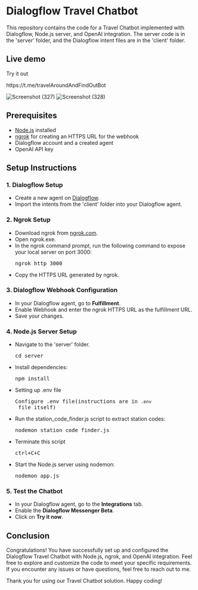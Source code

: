<h1>Dialogflow Travel Chatbot</h1>

<p>This repository contains the code for a Travel Chatbot implemented with Dialogflow, Node.js server, and OpenAI
    integration. The server code is in the 'server' folder, and the Dialogflow intent files are in the 'client'
    folder.</p>
<h2>Live demo </h2>
<p>Try it out</p>
<link>https://t.me/travelAroundAndFindOutBot</link>

![Screenshot (327)](https://github.com/Ratnesh125/dialogflow-travel-chatbot/assets/87529730/e546a0e0-b5b0-43f5-80fe-da648e6e6551)
![Screenshot (328)](https://github.com/Ratnesh125/dialogflow-travel-chatbot/assets/87529730/86d647f5-137c-48a6-8052-609ac76aa791)


<h2>Prerequisites</h2>
<ul>
    <li><a href="https://nodejs.org/">Node.js</a> installed</li>
    <li><a href="https://ngrok.com/">ngrok</a> for creating an HTTPS URL for the webhook</li>
    <li>Dialogflow account and a created agent</li>
    <li>OpenAI API key</li>
</ul>

<h2>Setup Instructions</h2>

<h3>1. Dialogflow Setup</h3>
<ul>
    <li>Create a new agent on <a href="https://dialogflow.cloud.google.com/">Dialogflow</a>.</li>
    <li>Import the intents from the 'client' folder into your Dialogflow agent.</li>
</ul>

<h3>2. Ngrok Setup</h3>
<ul>
    <li>Download ngrok from <a href="https://ngrok.com/download">ngrok.com</a>.</li>
    <li>Open ngrok.exe.</li>
    <li>In the ngrok command prompt, run the following command to expose your local server on port 3000:</li>
    <pre>ngrok http 3000</pre>
    <li>Copy the HTTPS URL generated by ngrok.</li>
</ul>

<h3>3. Dialogflow Webhook Configuration</h3>
<ul>
    <li>In your Dialogflow agent, go to <strong>Fulfillment</strong>.</li>
    <li>Enable Webhook and enter the ngrok HTTPS URL as the fulfillment URL.</li>
    <li>Save your changes.</li>
</ul>

<h3>4. Node.js Server Setup</h3>
<ul>
    <li>Navigate to the 'server' folder.</li>
    <pre>cd server</pre>
    <li>Install dependencies:</li>
    <pre>npm install</pre>
    <li>Setting up .env file</li>
    <pre>Configure .env file(instructions are in <code>.env</code> file itself) </pre>
    <li>Run the station_code_finder.js script to extract station codes:</li>
    <pre>nodemon station_code_finder.js</pre>
    <li>Terminate this script</li>
    <pre>ctrl+C+C</pre>
    <li>Start the Node.js server using nodemon:</li>
    <pre>nodemon app.js</pre>
</ul>

<h3>5. Test the Chatbot</h3>
<ul>
    <li>In your Dialogflow agent, go to the <strong>Integrations</strong> tab.</li>
    <li>Enable the <strong>Dialogflow Messenger Beta</strong>.</li>
    <li>Click on <strong>Try it now</strong>.</li>
</ul>
<h2>Conclusion</h2>

<p>Congratulations! You have successfully set up and configured the Dialogflow Travel Chatbot with Node.js, ngrok,
    and OpenAI integration. Feel free to explore and customize the code to meet your specific requirements. If you
    encounter any issues or have questions, feel free to reach out to me.</p>

<p>Thank you for using our Travel Chatbot solution. Happy coding!</p>
